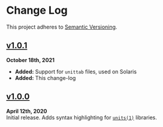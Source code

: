 Change Log
==========

This project adheres to [Semantic Versioning](http://semver.org).

[Staged]: ../../compare/v1.0.1...HEAD


[v1.0.1]
------------------------------------------------------------------------
**October 18th, 2021**  
* __Added:__ Support for `unittab` files, used on Solaris
* __Added:__ This change-log

[v1.0.1]: https://github.com/Alhadis/language-units/releases/tag/v1.0.1


[v1.0.0]
------------------------------------------------------------------------
**April 12th, 2020**  
Initial release. Adds syntax highlighting for [`units(1)`][1] libraries.

[v1.0.0]: https://github.com/Alhadis/language-units/releases/tag/v1.0.0
[1]:      https://en.wikipedia.org/wiki/GNU_Units
